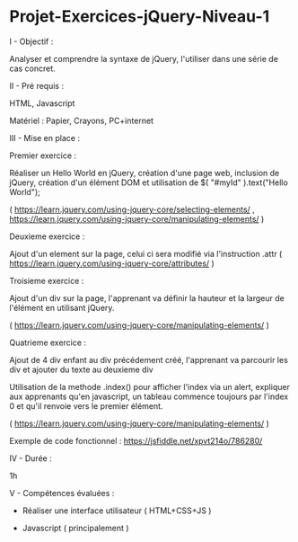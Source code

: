 # Projet-Exercices-jQuery-Niveau-1

I - Objectif :

Analyser et comprendre la syntaxe de jQuery, l'utiliser dans une série de cas concret.



II - Pré requis :

HTML, Javascript

Matériel : Papier, Crayons, PC+internet



III - Mise en place :

Premier exercice :

Réaliser un Hello World en jQuery, création d'une page web, inclusion de jQuery, création d'un élément DOM et utilisation de $( "#myId" ).text("Hello World");

( https://learn.jquery.com/using-jquery-core/selecting-elements/ , https://learn.jquery.com/using-jquery-core/manipulating-elements/ )


Deuxieme exercice :

Ajout d'un element <a> sur la page, celui ci sera modifié via l'instruction .attr ( https://learn.jquery.com/using-jquery-core/attributes/ )


Troisieme exercice :

Ajout d'un div sur la page, l'apprenant va définir la hauteur et la largeur de l'élément en utilisant jQuery.

( https://learn.jquery.com/using-jquery-core/manipulating-elements/ )


Quatrieme exercice :

Ajout de 4 div enfant au div précédement créé, l'apprenant va parcourir les div et ajouter du texte au deuxieme div

Utilisation de la methode .index() pour afficher l'index via un alert, expliquer aux apprenants qu'en javascript, un tableau commence toujours par l'index 0 et qu'il renvoie vers le premier élément.


( https://learn.jquery.com/using-jquery-core/manipulating-elements/ )

Exemple de code fonctionnel : https://jsfiddle.net/xpvt214o/786280/



IV - Durée :

1h

V - Compétences évaluées :

- Réaliser une interface utilisateur ( HTML+CSS+JS )

- Javascript ( principalement )
